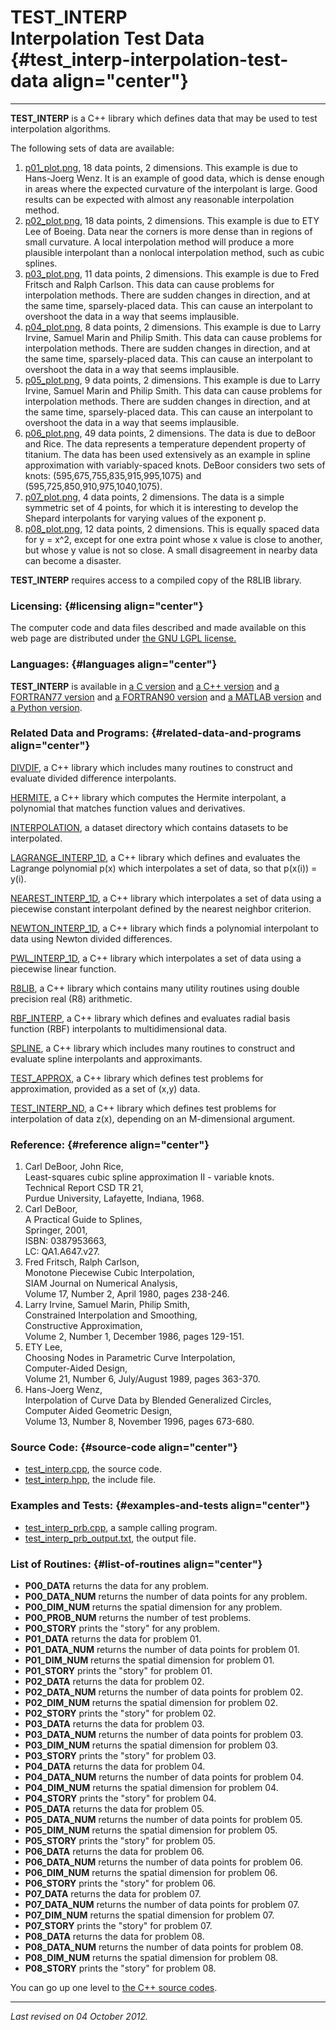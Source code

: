 TEST\_INTERP\
Interpolation Test Data {#test_interp-interpolation-test-data align="center"}
=======================

------------------------------------------------------------------------

**TEST\_INTERP** is a C++ library which defines data that may be used to
test interpolation algorithms.

The following sets of data are available:

1.  [p01\_plot.png](p01_plot.png), 18 data points, 2 dimensions. This
    example is due to Hans-Joerg Wenz. It is an example of good data,
    which is dense enough in areas where the expected curvature of the
    interpolant is large. Good results can be expected with almost any
    reasonable interpolation method.
2.  [p02\_plot.png](p02_plot.png), 18 data points, 2 dimensions. This
    example is due to ETY Lee of Boeing. Data near the corners is more
    dense than in regions of small curvature. A local interpolation
    method will produce a more plausible interpolant than a nonlocal
    interpolation method, such as cubic splines.
3.  [p03\_plot.png](p03_plot.png), 11 data points, 2 dimensions. This
    example is due to Fred Fritsch and Ralph Carlson. This data can
    cause problems for interpolation methods. There are sudden changes
    in direction, and at the same time, sparsely-placed data. This can
    cause an interpolant to overshoot the data in a way that seems
    implausible.
4.  [p04\_plot.png](p04_plot.png), 8 data points, 2 dimensions. This
    example is due to Larry Irvine, Samuel Marin and Philip Smith. This
    data can cause problems for interpolation methods. There are sudden
    changes in direction, and at the same time, sparsely-placed data.
    This can cause an interpolant to overshoot the data in a way that
    seems implausible.
5.  [p05\_plot.png](p05_plot.png), 9 data points, 2 dimensions. This
    example is due to Larry Irvine, Samuel Marin and Philip Smith. This
    data can cause problems for interpolation methods. There are sudden
    changes in direction, and at the same time, sparsely-placed data.
    This can cause an interpolant to overshoot the data in a way that
    seems implausible.
6.  [p06\_plot.png](p06_plot.png), 49 data points, 2 dimensions. The
    data is due to deBoor and Rice. The data represents a temperature
    dependent property of titanium. The data has been used extensively
    as an example in spline approximation with variably-spaced knots.
    DeBoor considers two sets of knots: (595,675,755,835,915,995,1075)
    and (595,725,850,910,975,1040,1075).
7.  [p07\_plot.png](p07_plot.png), 4 data points, 2 dimensions. The data
    is a simple symmetric set of 4 points, for which it is interesting
    to develop the Shepard interpolants for varying values of the
    exponent p.
8.  [p08\_plot.png](p08_plot.png), 12 data points, 2 dimensions. This is
    equally spaced data for y = x\^2, except for one extra point whose x
    value is close to another, but whose y value is not so close. A
    small disagreement in nearby data can become a disaster.

**TEST\_INTERP** requires access to a compiled copy of the R8LIB
library.

### Licensing: {#licensing align="center"}

The computer code and data files described and made available on this
web page are distributed under [the GNU LGPL
license.](../../txt/gnu_lgpl.txt)

### Languages: {#languages align="center"}

**TEST\_INTERP** is available in [a C
version](../../c_src/test_interp/test_interp.md) and [a C++
version](../../master/test_interp/test_interp.md) and [a FORTRAN77
version](../../f77_src/test_interp/test_interp.md) and [a FORTRAN90
version](../../f_src/test_interp/test_interp.md) and [a MATLAB
version](../../m_src/test_interp/test_interp.md) and [a Python
version](../../py_src/test_interp/test_interp.md).

### Related Data and Programs: {#related-data-and-programs align="center"}

[DIVDIF](../../master/divdif/divdif.md), a C++ library which includes
many routines to construct and evaluate divided difference interpolants.

[HERMITE](../../master/hermite/hermite.md), a C++ library which
computes the Hermite interpolant, a polynomial that matches function
values and derivatives.

[INTERPOLATION](../../datasets/interpolation/interpolation.md), a
dataset directory which contains datasets to be interpolated.

[LAGRANGE\_INTERP\_1D](../../master/lagrange_interp_1d/lagrange_interp_1d.md),
a C++ library which defines and evaluates the Lagrange polynomial p(x)
which interpolates a set of data, so that p(x(i)) = y(i).

[NEAREST\_INTERP\_1D](../../master/nearest_interp_1d/nearest_interp_1d.md),
a C++ library which interpolates a set of data using a piecewise
constant interpolant defined by the nearest neighbor criterion.

[NEWTON\_INTERP\_1D](../../master/newton_interp_1d/newton_interp_1d.md),
a C++ library which finds a polynomial interpolant to data using Newton
divided differences.

[PWL\_INTERP\_1D](../../master/pwl_interp_1d/pwl_interp_1d.md), a C++
library which interpolates a set of data using a piecewise linear
function.

[R8LIB](../../master/r8lib/r8lib.md), a C++ library which contains
many utility routines using double precision real (R8) arithmetic.

[RBF\_INTERP](../../master/rbf_interp/rbf_interp.md), a C++ library
which defines and evaluates radial basis function (RBF) interpolants to
multidimensional data.

[SPLINE](../../master/spline/spline.md), a C++ library which includes
many routines to construct and evaluate spline interpolants and
approximants.

[TEST\_APPROX](../../master/test_approx/test_approx.md), a C++
library which defines test problems for approximation, provided as a set
of (x,y) data.

[TEST\_INTERP\_ND](../../master/test_interp_nd/test_interp_nd.md), a
C++ library which defines test problems for interpolation of data z(x),
depending on an M-dimensional argument.

### Reference: {#reference align="center"}

1.  Carl DeBoor, John Rice,\
    Least-squares cubic spline approximation II - variable knots.\
    Technical Report CSD TR 21,\
    Purdue University, Lafayette, Indiana, 1968.
2.  Carl DeBoor,\
    A Practical Guide to Splines,\
    Springer, 2001,\
    ISBN: 0387953663,\
    LC: QA1.A647.v27.
3.  Fred Fritsch, Ralph Carlson,\
    Monotone Piecewise Cubic Interpolation,\
    SIAM Journal on Numerical Analysis,\
    Volume 17, Number 2, April 1980, pages 238-246.
4.  Larry Irvine, Samuel Marin, Philip Smith,\
    Constrained Interpolation and Smoothing,\
    Constructive Approximation,\
    Volume 2, Number 1, December 1986, pages 129-151.
5.  ETY Lee,\
    Choosing Nodes in Parametric Curve Interpolation,\
    Computer-Aided Design,\
    Volume 21, Number 6, July/August 1989, pages 363-370.
6.  Hans-Joerg Wenz,\
    Interpolation of Curve Data by Blended Generalized Circles,\
    Computer Aided Geometric Design,\
    Volume 13, Number 8, November 1996, pages 673-680.

### Source Code: {#source-code align="center"}

-   [test\_interp.cpp](test_interp.cpp), the source code.
-   [test\_interp.hpp](test_interp.hpp), the include file.

### Examples and Tests: {#examples-and-tests align="center"}

-   [test\_interp\_prb.cpp](test_interp_prb.cpp), a sample calling
    program.
-   [test\_interp\_prb\_output.txt](test_interp_prb_output.txt), the
    output file.

### List of Routines: {#list-of-routines align="center"}

-   **P00\_DATA** returns the data for any problem.
-   **P00\_DATA\_NUM** returns the number of data points for any
    problem.
-   **P00\_DIM\_NUM** returns the spatial dimension for any problem.
-   **P00\_PROB\_NUM** returns the number of test problems.
-   **P00\_STORY** prints the "story" for any problem.
-   **P01\_DATA** returns the data for problem 01.
-   **P01\_DATA\_NUM** returns the number of data points for problem 01.
-   **P01\_DIM\_NUM** returns the spatial dimension for problem 01.
-   **P01\_STORY** prints the "story" for problem 01.
-   **P02\_DATA** returns the data for problem 02.
-   **P02\_DATA\_NUM** returns the number of data points for problem 02.
-   **P02\_DIM\_NUM** returns the spatial dimension for problem 02.
-   **P02\_STORY** prints the "story" for problem 02.
-   **P03\_DATA** returns the data for problem 03.
-   **P03\_DATA\_NUM** returns the number of data points for problem 03.
-   **P03\_DIM\_NUM** returns the spatial dimension for problem 03.
-   **P03\_STORY** prints the "story" for problem 03.
-   **P04\_DATA** returns the data for problem 04.
-   **P04\_DATA\_NUM** returns the number of data points for problem 04.
-   **P04\_DIM\_NUM** returns the spatial dimension for problem 04.
-   **P04\_STORY** prints the "story" for problem 04.
-   **P05\_DATA** returns the data for problem 05.
-   **P05\_DATA\_NUM** returns the number of data points for problem 05.
-   **P05\_DIM\_NUM** returns the spatial dimension for problem 05.
-   **P05\_STORY** prints the "story" for problem 05.
-   **P06\_DATA** returns the data for problem 06.
-   **P06\_DATA\_NUM** returns the number of data points for problem 06.
-   **P06\_DIM\_NUM** returns the spatial dimension for problem 06.
-   **P06\_STORY** prints the "story" for problem 06.
-   **P07\_DATA** returns the data for problem 07.
-   **P07\_DATA\_NUM** returns the number of data points for problem 07.
-   **P07\_DIM\_NUM** returns the spatial dimension for problem 07.
-   **P07\_STORY** prints the "story" for problem 07.
-   **P08\_DATA** returns the data for problem 08.
-   **P08\_DATA\_NUM** returns the number of data points for problem 08.
-   **P08\_DIM\_NUM** returns the spatial dimension for problem 08.
-   **P08\_STORY** prints the "story" for problem 08.

You can go up one level to [the C++ source codes](../cpp_src.md).

------------------------------------------------------------------------

*Last revised on 04 October 2012.*
